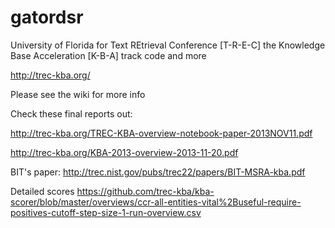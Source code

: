 gatordsr
========

University of Florida for Text REtrieval Conference [T-R-E-C] the Knowledge Base Acceleration [K-B-A] track code and more

http://trec-kba.org/

Please see the wiki for more info

Check these final reports out:

http://trec-kba.org/TREC-KBA-overview-notebook-paper-2013NOV11.pdf

http://trec-kba.org/KBA-2013-overview-2013-11-20.pdf

BIT's paper: http://trec.nist.gov/pubs/trec22/papers/BIT-MSRA-kba.pdf

Detailed scores https://github.com/trec-kba/kba-scorer/blob/master/overviews/ccr-all-entities-vital%2Buseful-require-positives-cutoff-step-size-1-run-overview.csv
